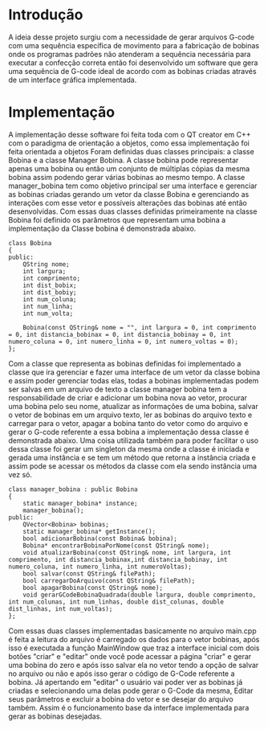 # Introdução

A ideia desse projeto surgiu com a necessidade de gerar arquivos G-code com uma sequência específica de movimento para a fabricação de bobinas onde os programas padrões não atenderam a sequência necessária para executar a confecção correta então foi desenvolvido um software que gera uma sequência de G-code ideal de acordo com as bobinas criadas através de um interface gráfica implementada. 

# Implementação

A implementação desse software foi feita toda com o QT creator em C++ com o paradigma de orientação a objetos, como essa implementação foi feita orientada a objetos Foram definidas duas classes principais: a classe Bobina e a classe Manager Bobina. A classe bobina pode representar apenas uma bobina ou então um conjunto de múltiplas cópias da mesma bobina assim podendo gerar várias bobinas ao mesmo tempo. A classe manager_bobina tem como objetivo principal ser uma interface e gerenciar as bobinas criadas gerando um vetor da classe Bobina e gerenciando as interações com esse vetor e possíveis alterações das bobinas até então desenvolvidas. Com essas duas classes definidas primeiramente na classe Bobina foi definido os parâmetros que representam uma bobina a implementação da Classe bobina é demonstrada abaixo.

```
class Bobina
{
public:
    QString nome;
    int largura;
    int comprimento;
    int dist_bobix;
    int dist_bobiy;
    int num_coluna;
    int num_linha;
    int num_volta;

    Bobina(const QString& nome = "", int largura = 0, int comprimento = 0, int distancia_bobinax = 0, int distancia_bobinay = 0, int numero_coluna = 0, int numero_linha = 0, int numero_voltas = 0);
};
```

Com a classe que representa as bobinas definidas foi implementado a classe que ira gerenciar e fazer uma interface de um vetor da classe bobina e assim poder gerenciar todas elas, todas a bobinas implementadas podem ser salvas em um arquivo de texto a classe manager bobina tem a responsabilidade de criar e adicionar um bobina nova ao vetor, procurar uma bobina pelo seu nome, atualizar as informações de uma bobina, salvar o vetor de bobinas em um arquivo texto, ler as bobinas do arquivo texto e carregar para o vetor, apagar a bobina tanto do vetor como do arquivo e gerar o G-code referente a essa bobina a implementação dessa classe é demonstrada abaixo. Uma coisa utilizada também para poder facilitar o uso dessa classe foi gerar um singleton da mesma onde a classe é iniciada e gerada uma instância e se tem um método que retorna a instância criada e assim pode se acessar os métodos da classe com ela sendo instância uma vez só.

```
class manager_bobina : public Bobina
{
    static manager_bobina* instance;
    manager_bobina();
public:
    QVector<Bobina> bobinas;
    static manager_bobina* getInstance();
    bool adicionarBobina(const Bobina& bobina);
    Bobina* encontrarBobinaPorNome(const QString& nome);
    void atualizarBobina(const QString& nome, int largura, int comprimento, int distancia_bobinax,int distancia_bobinay, int numero_coluna, int numero_linha, int numeroVoltas);
    bool salvar(const QString& filePath);
    bool carregarDoArquivo(const QString& filePath);
    bool apagarBobina(const QString& nome);
    void gerarGCodeBobinaQuadrada(double largura, double comprimento, int num_colunas, int num_linhas, double dist_colunas, double dist_linhas, int num_voltas);
};
```
Com essas duas classes implementadas basicamente no arquivo main.cpp é feita a leitura do arquivo é carregado os dados para o vetor bobinas, após isso é executada a função MainWindow que traz a interface inicial com dois botões "criar" e "editar" onde você pode acessar a página "criar" e gerar uma bobina do zero e após isso salvar ela no vetor tendo a opção de salvar no arquivo ou não e após isso gerar o código de G-Code referente a bobina. Já apertando em "editar" o usuário vai poder ver as bobinas já criadas e selecionando uma delas pode gerar o G-Code da mesma, Editar seus parâmetros e excluir a bobina do vetor e se desejar do arquivo também. Assim é o funcionamento base da interface implementada para gerar as bobinas desejadas. 
